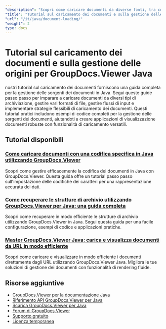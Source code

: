 ```yaml
---
"description": "Scopri come caricare documenti da diverse fonti, tra cui file locali, flussi, URL e archiviazione cloud con GroupDocs.Viewer per Java."
"title": "Tutorial sul caricamento dei documenti e sulla gestione delle origini per GroupDocs.Viewer Java"
"url": "/it/java/document-loading/"
"weight": 2
type: docs
---
```

# Tutorial sul caricamento dei documenti e sulla gestione delle origini per GroupDocs.Viewer Java

nostri tutorial sul caricamento dei documenti forniscono una guida completa per la gestione delle sorgenti dei documenti in Java. Segui queste guide passo passo per imparare a caricare documenti da diversi tipi di archiviazione, gestire vari formati di file, gestire flussi di input e implementare strategie flessibili di caricamento dei documenti. Questi tutorial pratici includono esempi di codice completi per la gestione delle sorgenti dei documenti, aiutandoti a creare applicazioni di visualizzazione documenti robuste con funzionalità di caricamento versatili.

## Tutorial disponibili

### [Come caricare documenti con una codifica specifica in Java utilizzando GroupDocs.Viewer](./groupdocs-viewer-java-specific-encoding/)
Scopri come gestire efficacemente la codifica dei documenti in Java con GroupDocs.Viewer. Questa guida offre un tutorial passo passo sull'impostazione delle codifiche dei caratteri per una rappresentazione accurata dei dati.

### [Come recuperare le strutture di archivio utilizzando GroupDocs.Viewer per Java: una guida completa](./groupdocs-viewer-java-retrieve-archive-structures/)
Scopri come recuperare in modo efficiente le strutture di archivio utilizzando GroupDocs.Viewer in Java. Segui questa guida per una facile configurazione, esempi di codice e applicazioni pratiche.

### [Master GroupDocs.Viewer Java: carica e visualizza documenti da URL in modo efficiente](./groupdocs-viewer-java-load-render-url-documents/)
Scopri come caricare e visualizzare in modo efficiente i documenti direttamente dagli URL utilizzando GroupDocs.Viewer Java. Migliora le tue soluzioni di gestione dei documenti con funzionalità di rendering fluide.

## Risorse aggiuntive

- [GroupDocs.Viewer per la documentazione Java](https://docs.groupdocs.com/viewer/java/)
- [Riferimento API GroupDocs.Viewer per Java](https://reference.groupdocs.com/viewer/java/)
- [Scarica GroupDocs.Viewer per Java](https://releases.groupdocs.com/viewer/java/)
- [Forum di GroupDocs.Viewer](https://forum.groupdocs.com/c/viewer/9)
- [Supporto gratuito](https://forum.groupdocs.com/)
- [Licenza temporanea](https://purchase.groupdocs.com/temporary-license/)